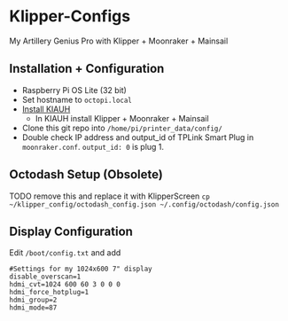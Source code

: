 # Klipper-Configs
My Artillery Genius Pro with Klipper + Moonraker + Mainsail

## Installation + Configuration
- Raspberry Pi OS Lite (32 bit)
- Set hostname to ```octopi.local```
- [Install KIAUH](https://www.lpomykal.cz/kiauh-installation-guide/)
  - In KIAUH install Klipper + Moonraker + Mainsail
- Clone this git repo into ```/home/pi/printer_data/config/```
- Double check IP address and output_id of TPLink Smart Plug in ```moonraker.conf```. ```output_id: 0``` is plug 1.

## Octodash Setup (Obsolete)
TODO remove this and replace it with KlipperScreen
```cp ~/klipper_config/octodash_config.json ~/.config/octodash/config.json```

## Display Configuration
Edit ```/boot/config.txt``` and add
```
#Settings for my 1024x600 7" display
disable_overscan=1
hdmi_cvt=1024 600 60 3 0 0 0
hdmi_force_hotplug=1
hdmi_group=2
hdmi_mode=87
```